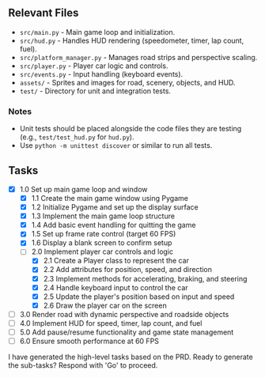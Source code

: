 ## Relevant Files

- `src/main.py` - Main game loop and initialization.
- `src/hud.py` - Handles HUD rendering (speedometer, timer, lap count, fuel).
- `src/platform_manager.py` - Manages road strips and perspective scaling.
- `src/player.py` - Player car logic and controls.
- `src/events.py` - Input handling (keyboard events).
- `assets/` - Sprites and images for road, scenery, objects, and HUD.
- `test/` - Directory for unit and integration tests.

### Notes
- Unit tests should be placed alongside the code files they are testing (e.g., `test/test_hud.py` for `hud.py`).
- Use `python -m unittest discover` or similar to run all tests.

## Tasks

- [x] 1.0 Set up main game loop and window
  - [x] 1.1 Create the main game window using Pygame
  - [x] 1.2 Initialize Pygame and set up the display surface
  - [x] 1.3 Implement the main game loop structure
  - [x] 1.4 Add basic event handling for quitting the game
  - [x] 1.5 Set up frame rate control (target 60 FPS)
  - [x] 1.6 Display a blank screen to confirm setup
  - [ ] 2.0 Implement player car controls and logic
    - [x] 2.1 Create a Player class to represent the car
    - [x] 2.2 Add attributes for position, speed, and direction
    - [x] 2.3 Implement methods for accelerating, braking, and steering
    - [x] 2.4 Handle keyboard input to control the car
    - [x] 2.5 Update the player's position based on input and speed
    - [x] 2.6 Draw the player car on the screen
- [ ] 3.0 Render road with dynamic perspective and roadside objects
- [ ] 4.0 Implement HUD for speed, timer, lap count, and fuel
- [ ] 5.0 Add pause/resume functionality and game state management
- [ ] 6.0 Ensure smooth performance at 60 FPS

I have generated the high-level tasks based on the PRD. Ready to generate the sub-tasks? Respond with 'Go' to proceed.
